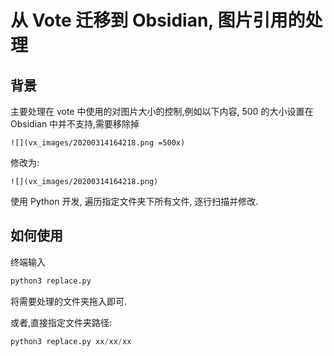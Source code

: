 # 从 Vote 迁移到 Obsidian, 图片引用的处理

## 背景

主要处理在 vote 中使用的对图片大小的控制,例如以下内容, 500 的大小设置在 Obsidian 中并不支持,需要移除掉

```
![](vx_images/20200314164218.png =500x)
```

修改为:

```
![](vx_images/20200314164218.png)
```

使用 Python 开发, 遍历指定文件夹下所有文件, 逐行扫描并修改.


## 如何使用

终端输入

```python
python3 replace.py
```
将需要处理的文件夹拖入即可.

或者,直接指定文件夹路径:

```python
python3 replace.py xx/xx/xx
```